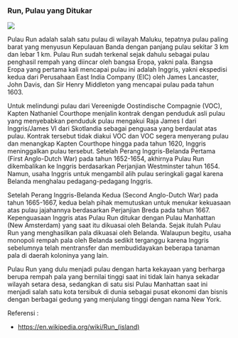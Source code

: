 ### Run, Pulau yang Ditukar

![](https://www.islander.io/wp-content/uploads/wpallimport/files/places/output1150w/Run%20island.jpg)

Pulau Run adalah salah satu pulau di wilayah Maluku, tepatnya pulau paling barat yang menyusun Kepulauan Banda dengan panjang pulau sekitar 3 km dan lebar 1 km. Pulau Run sudah terkenal sejak dahulu sebagai pulau penghasil rempah yang diincar oleh bangsa Eropa, yakni pala. Bangsa Eropa yang pertama kali mencapai pulau ini adalah Inggris, yakni ekspedisi kedua dari Perusahaan East India Company (EIC) oleh James Lancaster, John Davis, dan Sir Henry Middleton yang mencapai pulau pada tahun 1603.

Untuk melindungi pulau dari Vereenigde Oostindische Compagnie (VOC), Kapten Nathaniel Courthope menjalin kontrak dengan penduduk asli pulau yang menyebabkan penduduk pulau mengakui Raja James I dari Inggris/James VI dari Skotlandia sebagai penguasa yang berdaulat atas pulau. Kontrak tersebut tidak diakui VOC dan VOC segera menyerang pulau dan menangkap Kapten Courthope hingga pada tahun 1620, Inggris meninggalkan pulau tersebut. Setelah Perang Inggris-Belanda Pertama (First Anglo-Dutch War) pada tahun 1652-1654, akhirnya Pulau Run dikembalikan ke Inggris berdasarkan Perjanjian Westminster tahun 1654. Namun, usaha Inggris untuk mengambil alih pulau seringkali gagal karena Belanda menghalau pedagang-pedagang Inggris.

Setelah Perang Inggris-Belanda Kedua (Second Anglo-Dutch War) pada tahun 1665-1667, kedua belah pihak memutuskan untuk menukar kekuasaan atas pulau jajahannya berdasarkan Perjanjian Breda pada tahun 1667. Kepenguasaan Inggris atas Pulau Run ditukar dengan Pulau Manhattan (New Amsterdam) yang saat itu dikuasai oleh Belanda. Sejak itulah Pulau Run yang menghasilkan pala dikuasai oleh Belanda. Walaupun begitu, usaha monopoli rempah pala oleh Belanda sedikit terganggu karena Inggris sebelumnya telah mentransfer dan membudidayakan beberapa tanaman pala di daerah koloninya yang lain.

Pulau Run yang dulu menjadi pulau dengan harta kekayaan yang berharga berupa rempah pala yang bernilai tinggi saat ini tidak lain hanya sekadar wilayah setara desa, sedangkan di satu sisi Pulau Manhattan saat ini menjadi salah satu kota tersibuk di dunia sebagai pusat ekonomi dan bisnis dengan berbagai gedung yang menjulang tinggi dengan nama New York.  

Referensi :
- https://en.wikipedia.org/wiki/Run_(island)

